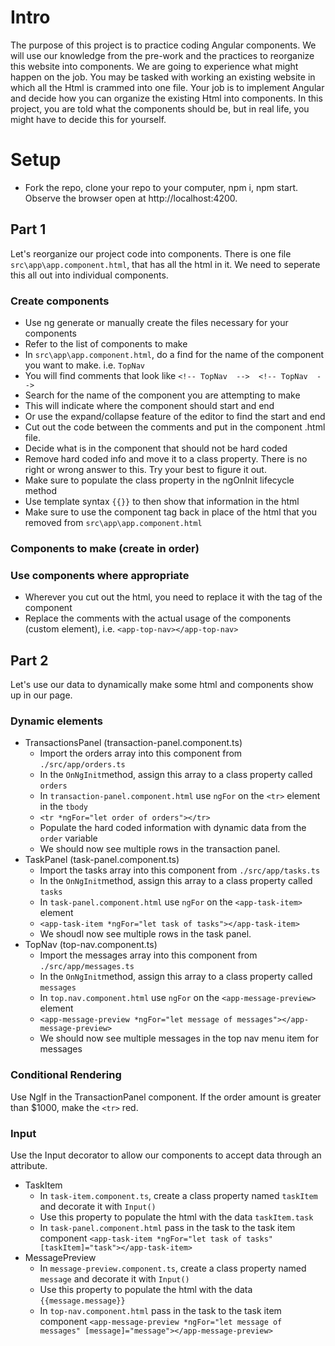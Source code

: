 
# Intro
The purpose of this project is to practice coding Angular components. We will use our knowledge from the pre-work and the practices to reorganize this website into components. We are going to experience what might happen on the job. You may be tasked with working an existing website in which all the Html is crammed into one file. Your job is to implement Angular and decide how you can organize the existing Html into components. In this project, you are told what the components should be, but in real life, you might have to decide this for yourself.

# Setup
* Fork the repo, clone your repo to your computer, npm i, npm start. Observe the browser open at http://localhost:4200.

## Part 1
Let's reorganize our project code into components. There is one file `src\app\app.component.html`, that has all the html in it. We need to seperate this all out into individual components.


### Create components
* Use ng generate or manually create the files necessary for your components
* Refer to the list of components to make
* In `src\app\app.component.html`, do a find for the name of the component you want to make. i.e. `TopNav`
* You will find comments that look like `<!-- TopNav  -->  <!-- TopNav  -->`
* Search for the name of the component you are attempting to make
* This will indicate where the component should start and end
* Or use the expand/collapse feature of the editor to find the start and end
* Cut out the code between the comments and put in the component .html file.
* Decide what is in the component that should not be hard coded
* Remove hard coded info and move it to a class property. There is no right or wrong answer to this. Try your best to figure it out.
* Make sure to populate the class property in the ngOnInit lifecycle method
* Use template syntax `{{}}` to then show that information in the html
* Make sure to use the component tag back in place of the html that you removed from `src\app\app.component.html`


### Components to make (create in order)



### Use components where appropriate
* Wherever you cut out the html, you need to replace it with the tag of the component
* Replace the comments with the actual usage of the components (custom element), i.e. `<app-top-nav></app-top-nav>`

## Part 2
Let's use our data to dynamically make some html and components show up in our page.

### Dynamic elements
* TransactionsPanel (transaction-panel.component.ts)
  * Import the orders array into this component from `./src/app/orders.ts`
  * In the `OnNgInit`method, assign this array to a class property called `orders` 
  * In `transaction-panel.component.html` use `ngFor` on the `<tr>` element in the `tbody`
  * `<tr *ngFor="let order of orders"></tr>`
  * Populate the hard coded information with dynamic data from the `order` variable
  * We should now see multiple rows in the transaction panel.
* TaskPanel (task-panel.component.ts)
  * Import the tasks array into this component from `./src/app/tasks.ts`
  * In the `OnNgInit`method, assign this array to a class property called `tasks` 
  * In `task-panel.component.html` use `ngFor` on the `<app-task-item>` element
  * `<app-task-item *ngFor="let task of tasks"></app-task-item>`
  * We shoudl now see multiple rows in the task panel.
* TopNav (top-nav.component.ts)
  * Import the messages array into this component from `./src/app/messages.ts`
  * In the `OnNgInit`method, assign this array to a class property called `messages` 
  * In `top.nav.component.html` use `ngFor` on the `<app-message-preview>` element
  * `<app-message-preview *ngFor="let message of messages"></app-message-preview>`
  * We should now see multiple messages in the top nav menu item for messages

### Conditional Rendering
Use NgIf in the TransactionPanel component. If the order amount is greater than $1000, make the `<tr>` red.


### Input
Use the Input decorator to allow our components to accept data through an attribute.
* TaskItem
  * In `task-item.component.ts`, create a class property named `taskItem` and decorate it with `Input()`
  * Use this property to populate the html with the data `taskItem.task`
  * In `task-panel.component.html` pass in the task to the task item component `<app-task-item *ngFor="let task of tasks" [taskItem]="task"></app-task-item>`
* MessagePreview
  * In `message-preview.component.ts`, create a class property named `message` and decorate it with `Input()`
  * Use this property to populate the html with the data `{{message.message}}`
  * In `top-nav.component.html` pass in the task to the task item component `<app-message-preview *ngFor="let message of messages" [message]="message"></app-message-preview>`